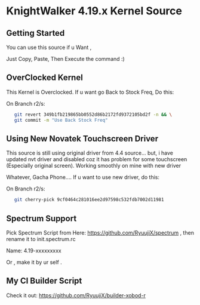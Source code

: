 KnightWalker 4.19.x Kernel Source
====================================

Getting Started
---------------
You can use this source if u Want ,

Just Copy, Paste, Then Execute the command :)


OverClocked Kernel
------------------
This Kernel is Overclocked. If u want go Back to Stock Freq, Do this:

On Branch r2/s:
```bash
   git revert 349b1fb219865bb0552d86b2172fd9372105bd2f -n && \
   git commit -m "Use Back Stock Freq"
```


Using New Novatek Touchscreen Driver
------------------------------------
This source is still using original driver from 4.4 source... but, i have updated nvt driver and disabled
coz it has problem for some touchscreen (Especially original screen). Working smoothly on mine with new driver

Whatever, Gacha Phone.... If u want to use new driver, do this:

On Branch r2/s:
```bash
   git cherry-pick 9cf0464c281016ee2d97598c532fdb7002d11981
```


Spectrum Support
----------------
Pick Spectrum Script from Here: https://github.com/RyuujiX/spectrum , then rename it to init.spectrum.rc

Name: 4.19-xxxxxxxxx

Or , make it by ur self .

My CI Builder Script
--------------------
Check it out: https://github.com/RyuujiX/builder-xobod-r

